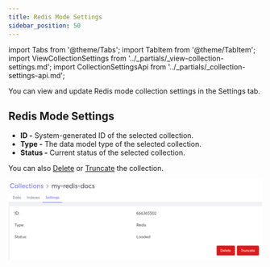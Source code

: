 ```yaml
---
title: Redis Mode Settings
sidebar_position: 50
---
```


import Tabs from '@theme/Tabs';
import TabItem from '@theme/TabItem';
import ViewCollectionSettings from '../_partials/_view-collection-settings.md';
import CollectionSettingsApi from '../_partials/_collection-settings-api.md';

You can view and update Redis mode collection settings in the Settings tab.

<ViewCollectionSettings />

## Redis Mode Settings

- **ID -** System-generated ID of the selected collection.
- **Type -** The data model type of the selected collection.
- **Status -** Current status of the selected collection.

You can also [Delete](../delete-collection.md) or [Truncate](../truncate-collection.md) the collection.

![Redis Mode Settings Tab](/img/collections/redis-mode-settings.png)
